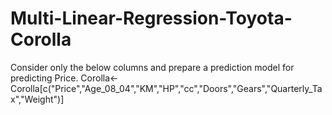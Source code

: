 # Multi-Linear-Regression-Toyota-Corolla
Consider only the below columns and prepare a prediction model for predicting Price.                                    Corolla&lt;-Corolla[c("Price","Age_08_04","KM","HP","cc","Doors","Gears","Quarterly_Tax","Weight")]
